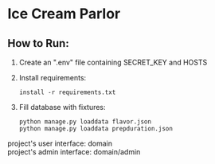 # Ice Cream Parlor

## How to Run:
1. Create an ".env" file containing SECRET_KEY and HOSTS


2. Install requirements:

       install -r requirements.txt

3. Fill database with fixtures:

       python manage.py loaddata flavor.json
       python manage.py loaddata prepduration.json

project's user interface: domain </br>
project's admin interface: domain/admin


